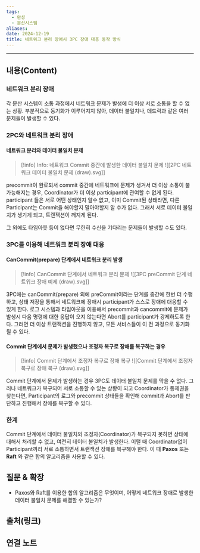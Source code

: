 ```yaml
---
tags:
  - 완성
  - 분산시스템
aliases: 
date: 2024-12-19
title: 네트워크 분리 장애시 3PC 장애 대응 동작 방식
---
```

---

## 내용(Content)

### 네트워크 분리 장애

각 분산 시스템이 소통 과정에서 네트워크 문제가 발생에 더 이상 서로 소통을 할 수 없는 상황.
부분적으로 동기화가 이루어지지 않아, 데이터 불일치나, 데드락과 같은 여러 문제들이 발생할 수 있다.

### 2PC와 네트워크 분리 장애

#### 네트워크 분리와 데이터 불일치 문제

>[!info] Info: 네트워크 Commit 중간에 발생한 데이터 불일치 문제
>![[2PC 네트워크 데이터 불일치 문제 (draw).svg]]

precommit이 완료되서 commit 중간에 네트워크에 문제가 생겨서 더 이상 소통이 불가능해지는 경우, Coordinator가 더 이상 participant에 관여할 수 없게 된다. participant 들은 서로 어떤 상태인지 알수 없고, 이미 Commit된 상태라면, 다른 Participant는 Commit을 해야할지 말아야할지 알 수가 없다. 그래서 서로 데이터 불일치가 생기게 되고, 트랜잭션이 깨지게 된다.

그 외에도 타임아웃 등이 없다면 무한히 수신을 기다리는 문제들이 발생할 수도 있다.

### 3PC를 이용해 네트워크 분리 장애 대응

#### CanCommit(prepare) 단계에서 네트워크 분리 발생

>[!info] CanCommit 단계에서 네트워크 분리 문제
>![[3PC preCommit 단계 네트워크 장애 예제 (draw).svg]]

3PC에는 canCommit(prepare) 외에 preCommit이라는 단계를 중간에 한번 더 수행하고, 상태 저장을 통해서 네트워크에 장애시 participant가 스스로 장애에 대응할 수 있게 한다. 로그 시스템과 타임아웃을 이용해서 precommit과 cancommit에 문제가 발생시 다음 명령에 대한 응답이 오지 않는다면 Abort를 participant가 강제하도록 한다. 그러면 더 이상 트랜잭션을 진행하지 않고, 모든 서비스들이 이 전 과정으로 동기화 될 수 있다.

#### Commit 단계에서 문제가 발생했으나 조정자 복구로 장애를 복구하는 경우

>[!info] Commit 단계에서 조정자 복구로 장애 복구
>![[Commit 단계에서 조정자 복구로 장애 복구 (draw).svg]]

Commit 단계에서 문제가 발생하는 경우 3PC도 데이터 불일치 문제를 막을 수 없다. 그러나 네트워크가 복구되어 서로 소통할 수 있는 상황이 되고 Coordinator가 통제권을 찾는다면, Participant의 로그와 precommit 상태들을 확인해 commit과 Abort를 판단하고 진행해서 장애를 복구할 수 있다.


### 한계

Commit 단계에서 데이터 불일치와 조정자(Coordinator)가 복구되지 못하면 상태에 대해서 처리할 수 없고, 여전히 데이터 불일치가 발생한다. 이럴 때 Coordinator없이 Participant끼리 서로 소통하면서 트랜잭션 장애를 복구해야 한다. 이 때 **Paxos** 또는 **Raft** 와 같은 합의 알고리즘을 사용할 수 있다.


## 질문 & 확장

- Paxos와 Raft를 이용한 합의 알고리즘은 무엇이며, 어떻게 네트워크 장애로 발생한 데이터 불일치 문제를 해결할 수 있는가?

## 출처(링크)


## 연결 노트


